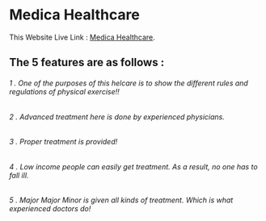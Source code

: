 # Medica Healthcare

This Website Live Link :  [Medica Healthcare](https://medica-healthcare-393b9.web.app/).

## The 5 features are as follows : 

###### 1 . One of the purposes of this helcare is to show the different rules and regulations of physical exercise!!
###### 2 . Advanced treatment here is done by experienced physicians.
###### 3 . Proper treatment is provided!
###### 4 . Low income people can easily get treatment. As a result, no one has to fall ill.
###### 5 . Major Major Minor is given all kinds of treatment. Which is what experienced doctors do!


